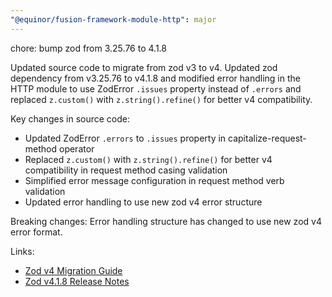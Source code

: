 ```yaml
---
"@equinor/fusion-framework-module-http": major
---
```


chore: bump zod from 3.25.76 to 4.1.8

Updated source code to migrate from zod v3 to v4. Updated zod dependency from v3.25.76 to v4.1.8 and modified error handling in the HTTP module to use ZodError `.issues` property instead of `.errors` and replaced `z.custom()` with `z.string().refine()` for better v4 compatibility.

Key changes in source code:
- Updated ZodError `.errors` to `.issues` property in capitalize-request-method operator
- Replaced `z.custom()` with `z.string().refine()` for better v4 compatibility in request method casing validation
- Simplified error message configuration in request method verb validation
- Updated error handling to use new zod v4 error structure

Breaking changes: Error handling structure has changed to use new zod v4 error format.

Links:
- [Zod v4 Migration Guide](https://github.com/colinhacks/zod/releases/tag/v4.0.0)
- [Zod v4.1.8 Release Notes](https://github.com/colinhacks/zod/releases/tag/v4.1.8)
